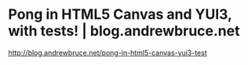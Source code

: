 <!--
id: 1488566354
link: http://kevinisom.info/post/1488566354/pong-in-html5-canvas-and-yui3-with-tests
slug: pong-in-html5-canvas-and-yui3-with-tests
date: Sat Nov 06 2010 05:16:43 GMT+1300 (NZDT)
raw: {"blog_name":"kevinisom","id":1488566354,"post_url":"http://kevinisom.info/post/1488566354/pong-in-html5-canvas-and-yui3-with-tests","slug":"pong-in-html5-canvas-and-yui3-with-tests","type":"link","date":"2010-11-05 16:16:43 GMT","timestamp":1288973803,"state":"published","format":"html","reblog_key":"gppNP87O","tags":[],"short_url":"http://tmblr.co/Zw68Yy1OkRXI","highlighted":[],"feed_item":"http://blog.andrewbruce.net/pong-in-html5-canvas-yui3-test","from_feed_id":"650234","note_count":0,"title":"Pong in HTML5 Canvas and YUI3, with tests! | blog.andrewbruce.net","url":"http://blog.andrewbruce.net/pong-in-html5-canvas-yui3-test","description":""}
publish: 2010-11-06
tags: 
title: Pong in HTML5 Canvas and YUI3, with tests! | blog.andrewbruce.net
-->


Pong in HTML5 Canvas and YUI3, with tests! | blog.andrewbruce.net
=================================================================

<http://blog.andrewbruce.net/pong-in-html5-canvas-yui3-test>

